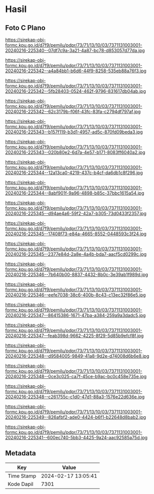 # Hasil

## Foto C Plano

https://sirekap-obj-formc.kpu.go.id/d7f9/pemilu/pdpr/73/71/13/10/03/7371131003001-20240216-225340--07df7c9a-3a21-4a87-bc78-d853057d77da.jpg

https://sirekap-obj-formc.kpu.go.id/d7f9/pemilu/pdpr/73/71/13/10/03/7371131003001-20240216-225342--a4a84bb1-b6d6-44f9-8258-535eb88a76f3.jpg

https://sirekap-obj-formc.kpu.go.id/d7f9/pemilu/pdpr/73/71/13/10/03/7371131003001-20240216-225342--5fb28403-0524-462f-9796-831617db04ab.jpg

https://sirekap-obj-formc.kpu.go.id/d7f9/pemilu/pdpr/73/71/13/10/03/7371131003001-20240216-225342--62c3179b-f06f-43fc-83fa-c2794df797af.jpg

https://sirekap-obj-formc.kpu.go.id/d7f9/pemilu/pdpr/73/71/13/10/03/7371131003001-20240216-225343--b157f119-b3d1-4957-ad5c-870fd09beda3.jpg

https://sirekap-obj-formc.kpu.go.id/d7f9/pemilu/pdpr/73/71/13/10/03/7371131003001-20240216-225343--020b80e2-6d7a-4e57-b171-8083ff6040a2.jpg

https://sirekap-obj-formc.kpu.go.id/d7f9/pemilu/pdpr/73/71/13/10/03/7371131003001-20240216-225344--12a13ca0-4219-437c-b4cf-da6db1c8f296.jpg

https://sirekap-obj-formc.kpu.go.id/d7f9/pemilu/pdpr/73/71/13/10/03/7371131003001-20240216-225344--8abf901f-9a96-4898-b85c-37bbc1615a54.jpg

https://sirekap-obj-formc.kpu.go.id/d7f9/pemilu/pdpr/73/71/13/10/03/7371131003001-20240216-225345--d94ae4a6-59f2-42a7-b305-73d0433f2357.jpg

https://sirekap-obj-formc.kpu.go.id/d7f9/pemilu/pdpr/73/71/13/10/03/7371131003001-20240216-225345--17408f73-e84a-4665-8552-0448593c3f24.jpg

https://sirekap-obj-formc.kpu.go.id/d7f9/pemilu/pdpr/73/71/13/10/03/7371131003001-20240216-225345--2377e84d-2a8e-4a4b-bda7-aacf5cd0299c.jpg

https://sirekap-obj-formc.kpu.go.id/d7f9/pemilu/pdpr/73/71/13/10/03/7371131003001-20240216-225346--7b640b00-8837-4432-8b0c-3e39ab1f989d.jpg

https://sirekap-obj-formc.kpu.go.id/d7f9/pemilu/pdpr/73/71/13/10/03/7371131003001-20240216-225346--eefe7038-38c6-400b-8c43-c13ec32f86e5.jpg

https://sirekap-obj-formc.kpu.go.id/d7f9/pemilu/pdpr/73/71/13/10/03/7371131003001-20240216-225347--86415386-1671-47ba-a384-259a9a3dadc5.jpg

https://sirekap-obj-formc.kpu.go.id/d7f9/pemilu/pdpr/73/71/13/10/03/7371131003001-20240216-225347--feab398d-9662-4225-8f29-5d85b9efcf8f.jpg

https://sirekap-obj-formc.kpu.go.id/d7f9/pemilu/pdpr/73/71/13/10/03/7371131003001-20240216-225348--d9584005-9849-41a8-9d2e-d74008d6b6e8.jpg

https://sirekap-obj-formc.kpu.go.id/d7f9/pemilu/pdpr/73/71/13/10/03/7371131003001-20240216-225348--0ce3c025-ca7f-45ce-b9ac-bc0c458e735e.jpg

https://sirekap-obj-formc.kpu.go.id/d7f9/pemilu/pdpr/73/71/13/10/03/7371131003001-20240216-225348--c261755c-c1d0-47d1-88a3-1576e22d636e.jpg

https://sirekap-obj-formc.kpu.go.id/d7f9/pemilu/pdpr/73/71/13/10/03/7371131003001-20240216-225349--826afbf2-ade0-4424-b6f1-b22648d8bab2.jpg

https://sirekap-obj-formc.kpu.go.id/d7f9/pemilu/pdpr/73/71/13/10/03/7371131003001-20240216-225341--600ec740-5bb3-4425-9a24-aac92585a75d.jpg


## Metadata

| Key        | Value               |
| ---------- | ------------------- |
| Time Stamp | 2024-02-17 13:05:41 |
| Kode Dapil | 7301                |



